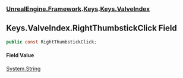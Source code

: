 ### [UnrealEngine.Framework](./UnrealEngine-Framework.md 'UnrealEngine.Framework').[Keys](./Keys.md 'UnrealEngine.Framework.Keys').[Keys.ValveIndex](./Keys-ValveIndex.md 'UnrealEngine.Framework.Keys.ValveIndex')
## Keys.ValveIndex.RightThumbstickClick Field
  
```csharp
public const RightThumbstickClick;
```
#### Field Value
[System.String](https://docs.microsoft.com/en-us/dotnet/api/System.String 'System.String')  
